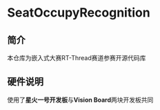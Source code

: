 # SeatOccupyRecognition
## 简介
本仓库为嵌入式大赛RT-Thread赛道参赛开源代码库
## 硬件说明
使用了**星火一号开发板**与**Vision Board**两块开发板共同
